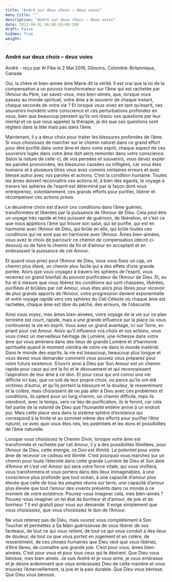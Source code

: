 ```yaml
---
title: "André sur deux choix – deux voies"
menu_title: ""
description: "André sur deux choix – deux voies"
date: 2022-06-01 06:00:01+00:200
draft: False
hidden: True
weight:
---
```

### André sur deux choix – deux voies

André - reçu par Al Fike le 2 Mai 2016, Gibsons, Colombie-Britannique, Canada

Oui, la chère et bien-aimée âme Marie dit la vérité. Il est vrai que la loi de la compensation a un pouvoir transformateur sur l’âme qui est rachetée par l’Amour du Père, car savez-vous, mes bien-aimés, que, lorsque vous passez au monde spirituel, votre âme a le souvenir de chaque instant, chaque seconde de votre vie ? Et lorsque vous vivez en tant qu’esprit, ces souvenirs inondent votre conscience et ces perturbations profondes en vous, bien que beaucoup pensent qu’ils ont résolu ces questions par leur mental et ce que vous appelez la thérapie, je dis que ces questions sont réglées dans la tête mais pas dans l’âme.

Maintenant, il y a deux choix pour traiter les blessures profondes de l’âme. Si vous choisissez de marcher sur le chemin naturel dans ce grand effort pour être purifié dans votre âme et dans votre esprit, chaque aspect de ces souvenirs logés dans votre âme doit alors remonter dans votre conscience. Selon la nature de celle-ci, de vos pensées et souvenirs, vous devez expier les paroles prononcées, les blessures causées ou infligées, car vous êtes humains et à plusieurs titres vous avez commis certaines erreurs et avez blessé autrui avec vos paroles et actions. C’est la condition humaine. Toutes les âmes doivent reconnaître ces actions et, à bien des égards, le voyage à travers les sphères de l’esprit est déterminé par la façon dont vous entreprenez, volontairement, ces grands efforts pour purifier, libérer et récompenser ces actions prises.

Le deuxième choix est d’avoir ces conditions dans l’âme guéries, transformées et libérées par la puissance de l’Amour de Dieu. Cela peut être un voyage très rapide et très puissant de guérison, de libération, et c’est ce que nous appelons l’âme qui trouve son salut, qui se purifie, qui est en harmonie avec l’Amour de Dieu, qui brûle en elle, qui brûle toutes ces conditions qui ne sont pas en harmonie avec l’Amour. Âmes bien-aimées, vous avez le choix de parcourir ce chemin de compensation (décrit ci-dessus) ou de faire le chemin de foi et d’amour en acceptant et en embrassant la puissance de cet Amour.

Et quand vous priez pour l’Amour de Dieu, vous vous fixez un cap, un chemin plus élevé, un chemin plus facile qui a des effets d’une grande portée. Alors que vous voyagez à travers les sphères de l’esprit, vous recevrez un grand bienfait du pouvoir purificateur de l’Amour de Dieu. Et, au fur et à mesure que vous libérez les conditions qui sont chassées, libérées, purifiées et brûlées par cet Amour, vous êtes alors plus libres pour recevoir de plus grands apports de l’Amour, votre progression devient exponentielle et votre voyage rapide vers ces sphères du Ciel Céleste où chaque âme est rachetée, chaque âme est libre du péché, des erreurs, de l’obscurité.

Ainsi vous voyez, mes âmes bien-aimées, votre voyage de la vie sur ce plan terrestre est court, rapide, mais a une grande influence sur la place où vous continuerez la vie en esprit. Vous avez un grand avantage, ici sur Terre, en priant pour cet Amour. Alors qu’il influence vos choix et vos actions, vous vous créez un merveilleux héritage de Lumière, une richesse dans votre âme qui vous amènera dans des lieux de grande Lumière et d’harmonie spirituelle quand le moment viendra de votre vie dans le monde matériel. Dans le monde des esprits, la vie est beaucoup, beaucoup plus longue et vous devez vous demander comment vous pouvez vous préparez pour votre future existence. S’ouvrir ainsi à Dieu par Son Amour est un chemin rapide pour ceux qui ont la foi et le dévouement et qui reconnaissent l’aspiration de leur âme à ce don. Et pour ceux qui ont connu une vie difficile ici-bas, que ce soit de leur propre choix, ou parce qu’ils ont été victimes d’autrui, et qu’ils portent la blessure et la douleur, le ressentiment et la colère, mais choisissent de ne pas aller à Dieu avec ces problèmes et conditions, ils optent pour un long chemin, un chemin difficile, mais ils viendront, avec le temps, vers ce lieu de purification, ils le feront, car cela fait partie de la volonté de Dieu que l’humanité entière arrive à un endroit pur. Mais cette place sera dans la sixième sphère d’existence qui correspond à la limite et au sommet même des efforts pour purifier l’être naturel, ce avec quoi vous êtes nés, les potentiels et les dons et possibilités de l’âme naturelle.

Lorsque vous choisissez le Chemin Divin, lorsque votre âme est transformée et rachetée par cet Amour, il y a des possibilités illimitées, pour l’Amour de Dieu, cette énergie, ce Don est illimité. Le potentiel pour votre âme de recevoir ce cadeau est illimité. C’est pourquoi vous marchez sur un chemin pour toute l’éternité dans cette grande Lumière de Dieu et Son âme d’Amour et c’est cet Amour qui sera votre force vitale, qui vous vivifiera, vous transformera et vous portera dans des lieux inimaginables, à une conscience plus profonde que tout océan, à une capacité d’amour plus élevée que celle de tous les peuples réunis sur terre, une capacité d’amour plus élevée que tout l’amour des vivants présents dans ce monde à ce moment de votre existence. Pouvez-vous imaginer cela, mes bien-aimés ? Pouvez-vous imaginer un tel état de bonheur et d’amour, de joie et de bonheur ? Il est gratuit pour vous sur demande. Il exige simplement que vous choisissiez, que vous choisissiez le don de l’Amour.

Ne vous retenez pas de Dieu, mais ouvrez vous complètement à Son Toucher et permettez à Sa Main guérisseuse de vous libérer de vos fardeaux, de tout ce qui vous retient, de tout ce qui vous conduit à des lieux de douleur, de tout ce que vous portez en jugement et en colère, de ressentiment, de ces choses humaines que Dieu veut que vous libériez, d’être libres, de connaître une grande joie. C’est pour vous, âmes bien-aimées. C’est pour vous et pour tous ceux qui le désirent. Que Dieu vous bénisse, mes bien-aimés. Je suis André et je vous aime, je vous embrasse et je désire ardemment que vous embrassiez Dieu de cette manière et vous trouviez l’émerveillement, la joie et la paix durable. Que Dieu vous bénisse. Que Dieu vous bénisse.



